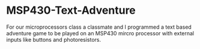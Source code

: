 MSP430-Text-Adventure
=====================

For our microprocessors class a classmate and I programmed a text based adventure game to be played on an MSP430 mircro processor with external inputs like buttons and photoresistors.
